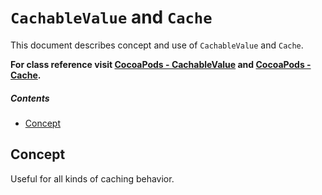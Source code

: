 # `CachableValue` and `Cache`
This document describes concept and use of `CachableValue` and `Cache`.

**For class reference visit [CocoaPods - CachableValue](http://cocoadocs.org/docsets/AsyncNinja/1.1.1/Classes/CachableValue.html) and [CocoaPods - Cache](http://cocoadocs.org/docsets/AsyncNinja/1.1.1/Classes/Cache.html).** 

##### Contents
* [Concept](#concept)

## Concept


<TODO>

Useful for all kinds of caching behavior.
